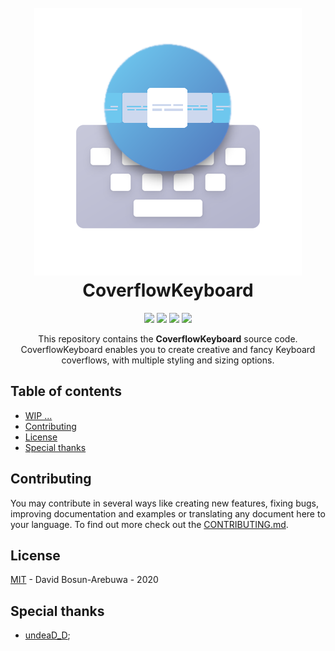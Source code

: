 <h1 align="center">
  <br>
    <img src="docs/logo.png"/>
  <br>
  CoverflowKeyboard
</h1>

<p align="center">
  <img src="https://badgen.net/github/tag/micromatch/micromatch" />
  <img src="https://badgen.net/badge/icon/Cocoapods, SPM?label=Integration" />
  <img src="https://badgen.net/badge/icon/iOS, iPadOS?label=Platforms" />
  <img src="https://badgen.net/github/license/micromatch/micromatch" />
  <br>
</p>

<p align="center">
  This repository contains the <strong>CoverflowKeyboard</strong> source code.
  CoverflowKeyboard enables you to create creative and fancy Keyboard coverflows, with multiple styling and sizing options.
</p>

## Table of contents

  * [WIP ...](#wip)
  * [Contributing](#contributing)
  * [License](#license)
  * [Special thanks](#special-thanks)

## Contributing

You may contribute in several ways like creating new features, fixing bugs, improving documentation and examples
or translating any document here to your language. To find out more check out the [CONTRIBUTING.md](CONTRIBUTING.md).

## License

[MIT](LICENSE) - David Bosun-Arebuwa - 2020

## Special thanks

* [undeaD_D](https://github.com/undeaDD);
